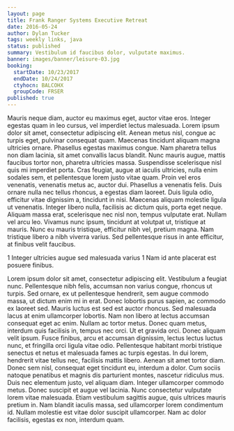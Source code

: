 ```yaml
---
layout: page
title: Frank Ranger Systems Executive Retreat
date: 2016-05-24
author: Dylan Tucker
tags: weekly links, java
status: published
summary: Vestibulum id faucibus dolor, vulputate maximus.
banner: images/banner/leisure-03.jpg
booking:
  startDate: 10/23/2017
  endDate: 10/24/2017
  ctyhocn: BALCOHX
  groupCode: FRSER
published: true
---
```

Mauris neque diam, auctor eu maximus eget, auctor vitae eros. Integer egestas quam in leo cursus, vel imperdiet lectus malesuada. Lorem ipsum dolor sit amet, consectetur adipiscing elit. Aenean metus nisl, congue ac turpis eget, pulvinar consequat quam. Maecenas tincidunt aliquam magna ultricies ornare. Phasellus egestas maximus congue. Nam pharetra tellus non diam lacinia, sit amet convallis lacus blandit. Nunc mauris augue, mattis faucibus tortor non, pharetra ultricies massa. Suspendisse scelerisque nisl quis mi imperdiet porta. Cras feugiat, augue at iaculis ultricies, nulla enim sodales sem, et pellentesque lorem justo vitae quam. Proin vel eros venenatis, venenatis metus ac, auctor dui. Phasellus a venenatis felis.
Duis ornare nulla nec tellus rhoncus, a egestas diam laoreet. Duis ligula odio, efficitur vitae dignissim a, tincidunt in nisi. Maecenas aliquam molestie ligula ut venenatis. Integer libero nulla, facilisis ac dictum quis, porta eget neque. Aliquam massa erat, scelerisque nec nisl non, tempus vulputate erat. Nullam vel arcu leo. Vivamus nunc ipsum, tincidunt at volutpat ut, tristique at mauris. Nunc eu mauris tristique, efficitur nibh vel, pretium magna. Nam tristique libero a nibh viverra varius. Sed pellentesque risus in ante efficitur, at finibus velit faucibus.

1 Integer ultricies augue sed malesuada varius
1 Nam id ante placerat est posuere finibus.

Lorem ipsum dolor sit amet, consectetur adipiscing elit. Vestibulum a feugiat nunc. Pellentesque nibh felis, accumsan non varius congue, rhoncus ut turpis. Sed ornare, ex ut pellentesque hendrerit, sem augue commodo massa, ut dictum enim mi in erat. Donec lobortis purus sapien, ac commodo ex laoreet sed. Mauris luctus est sed est auctor rhoncus. Sed malesuada lacus at enim ullamcorper lobortis. Nam non libero at lectus accumsan consequat eget ac enim. Nullam ac tortor metus. Donec quam metus, interdum quis facilisis in, tempus nec orci. Ut et gravida orci. Donec aliquam velit ipsum.
Fusce finibus, arcu et accumsan dignissim, lectus lectus luctus nunc, et fringilla orci ligula vitae odio. Pellentesque habitant morbi tristique senectus et netus et malesuada fames ac turpis egestas. In dui lorem, hendrerit vitae tellus nec, facilisis mattis libero. Aenean sit amet tortor diam. Donec sem nisl, consequat eget tincidunt eu, interdum a dolor. Cum sociis natoque penatibus et magnis dis parturient montes, nascetur ridiculus mus. Duis nec elementum justo, vel aliquam diam. Integer ullamcorper commodo metus. Donec suscipit et augue vel lacinia. Nunc consectetur vulputate lorem vitae malesuada. Etiam vestibulum sagittis augue, quis ultrices mauris pretium in. Nam blandit iaculis massa, sed ullamcorper lorem condimentum id. Nullam molestie est vitae dolor suscipit ullamcorper. Nam ac dolor facilisis, egestas ex non, interdum quam.
